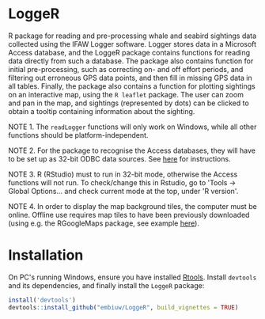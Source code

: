 # LoggeR
R package for reading and pre-processing whale and seabird sightings data collected using the IFAW Logger software.
Logger stores data in a Microsoft Access database, and the LoggeR package contains functions for reading data directly from such a database.
The package also contains function for initial pre-processing, such as correcting on- and off effort periods, and filtering out erroneous GPS data points, and then fill in missing GPS data in all tables.
Finally, the package also contains a function for plotting sightings on an interactive map, using the `R leaflet` package. 
The user can zoom and pan in the map, and sightings (represented by dots) can be clicked to obtain a tooltip containing information about the sighting.

NOTE 1. The `readLogger` functions will only work on Windows, while all other functions should be platform-independent.

NOTE 2. For the package to recognise the Access databases, they will have to be set up as 32-bit ODBC data sources. See [here](https://support.office.com/en-us/article/administer-odbc-data-sources-b19f856b-5b9b-48c9-8b93-07484bfab5a7) for instructions.

NOTE 3. R (RStudio) must to run in 32-bit mode, otherwise the Access functions will not run. To check/change this in Rstudio, go to 'Tools -> Global Options... and check current mode at the top, under 'R version'.

NOTE 4. In order to display the map background tiles, the computer must be online. Offline use requires map tiles to have been previously downloaded (using e.g. the RGoogleMaps package, see example [here](http://rgooglemaps.r-forge.r-project.org/OfflineMaps-RgoogleMaps-leaflets.html)).


# Installation
On PC's running Windows, ensure you have installed [Rtools](https://cran.r-project.org/bin/windows/Rtools/). Install `devtools` and its dependencies, and finally install the `LoggeR` package:

```R
install('devtools')
devtools::install_github("embiuw/LoggeR", build_vignettes = TRUE)
```
